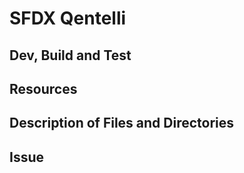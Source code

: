 # SFDX  Qentelli

## Dev, Build and Test


## Resources


## Description of Files and Directories


## Issue


